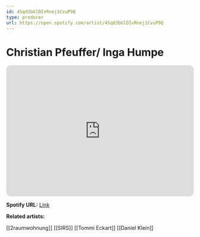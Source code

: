 ```yaml
---
id: 4Sqd3bGlDIvRnej1CvuP9Q
type: producer
url: https://open.spotify.com/artist/4Sqd3bGlDIvRnej1CvuP9Q
---
```

# Christian Pfeuffer/ Inga Humpe

<iframe style="border-radius:12px" src="https://open.spotify.com/embed/artist/4Sqd3bGlDIvRnej1CvuP9Q" width="100%" height="352" frameBorder="0" allowfullscreen="" allow="autoplay; clipboard-write; encrypted-media; fullscreen; picture-in-picture" loading="lazy"></iframe>

**Spotify URL:** [Link](https://open.spotify.com/artist/4Sqd3bGlDIvRnej1CvuP9Q)

**Related artists:**

[[2raumwohnung]]
[[SIRS]]
[[Tommi Eckart]]
[[Daniel Klein]]
